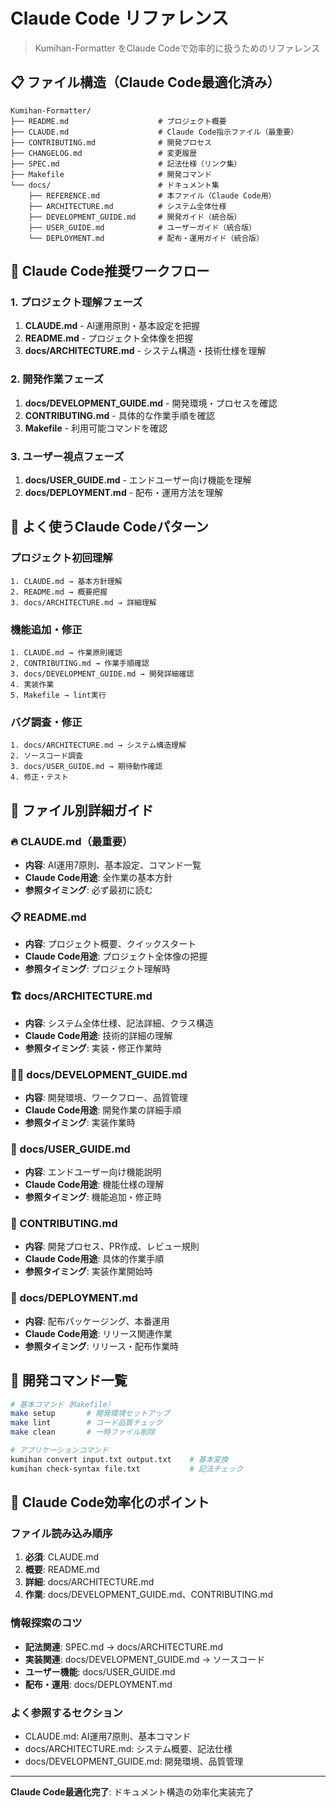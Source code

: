 # Claude Code リファレンス

> Kumihan-Formatter をClaude Codeで効率的に扱うためのリファレンス

## 📋 ファイル構造（Claude Code最適化済み）

```
Kumihan-Formatter/
├── README.md                    # プロジェクト概要
├── CLAUDE.md                    # Claude Code指示ファイル（最重要）
├── CONTRIBUTING.md              # 開発プロセス
├── CHANGELOG.md                 # 変更履歴
├── SPEC.md                      # 記法仕様（リンク集）
├── Makefile                     # 開発コマンド
└── docs/                        # ドキュメント集
    ├── REFERENCE.md             # 本ファイル（Claude Code用）
    ├── ARCHITECTURE.md          # システム全体仕様
    ├── DEVELOPMENT_GUIDE.md     # 開発ガイド（統合版）
    ├── USER_GUIDE.md            # ユーザーガイド（統合版）
    └── DEPLOYMENT.md            # 配布・運用ガイド（統合版）
```

## 🎯 Claude Code推奨ワークフロー

### 1. プロジェクト理解フェーズ
1. **CLAUDE.md** - AI運用原則・基本設定を把握
2. **README.md** - プロジェクト全体像を把握
3. **docs/ARCHITECTURE.md** - システム構造・技術仕様を理解

### 2. 開発作業フェーズ
1. **docs/DEVELOPMENT_GUIDE.md** - 開発環境・プロセスを確認
2. **CONTRIBUTING.md** - 具体的な作業手順を確認
3. **Makefile** - 利用可能コマンドを確認

### 3. ユーザー視点フェーズ
1. **docs/USER_GUIDE.md** - エンドユーザー向け機能を理解
2. **docs/DEPLOYMENT.md** - 配布・運用方法を理解

## 🚀 よく使うClaude Codeパターン

### プロジェクト初回理解
```
1. CLAUDE.md → 基本方針理解
2. README.md → 概要把握
3. docs/ARCHITECTURE.md → 詳細理解
```

### 機能追加・修正
```
1. CLAUDE.md → 作業原則確認
2. CONTRIBUTING.md → 作業手順確認
3. docs/DEVELOPMENT_GUIDE.md → 開発詳細確認
4. 実装作業
5. Makefile → lint実行
```

### バグ調査・修正
```
1. docs/ARCHITECTURE.md → システム構造理解
2. ソースコード調査
3. docs/USER_GUIDE.md → 期待動作確認
4. 修正・テスト
```

## 📖 ファイル別詳細ガイド

### 🔥 CLAUDE.md（最重要）
- **内容**: AI運用7原則、基本設定、コマンド一覧
- **Claude Code用途**: 全作業の基本方針
- **参照タイミング**: 必ず最初に読む

### 📋 README.md
- **内容**: プロジェクト概要、クイックスタート
- **Claude Code用途**: プロジェクト全体像の把握
- **参照タイミング**: プロジェクト理解時

### 🏗️ docs/ARCHITECTURE.md
- **内容**: システム全体仕様、記法詳細、クラス構造
- **Claude Code用途**: 技術的詳細の理解
- **参照タイミング**: 実装・修正作業時

### 👨‍💻 docs/DEVELOPMENT_GUIDE.md
- **内容**: 開発環境、ワークフロー、品質管理
- **Claude Code用途**: 開発作業の詳細手順
- **参照タイミング**: 実装作業時

### 📖 docs/USER_GUIDE.md
- **内容**: エンドユーザー向け機能説明
- **Claude Code用途**: 機能仕様の理解
- **参照タイミング**: 機能追加・修正時

### 🤝 CONTRIBUTING.md
- **内容**: 開発プロセス、PR作成、レビュー規則
- **Claude Code用途**: 具体的作業手順
- **参照タイミング**: 実装作業開始時

### 🚀 docs/DEPLOYMENT.md
- **内容**: 配布パッケージング、本番運用
- **Claude Code用途**: リリース関連作業
- **参照タイミング**: リリース・配布作業時

## 🔧 開発コマンド一覧

```bash
# 基本コマンド（Makefile）
make setup       # 開発環境セットアップ
make lint        # コード品質チェック
make clean       # 一時ファイル削除

# アプリケーションコマンド
kumihan convert input.txt output.txt    # 基本変換
kumihan check-syntax file.txt           # 記法チェック
```

## 🎯 Claude Code効率化のポイント

### ファイル読み込み順序
1. **必須**: CLAUDE.md
2. **概要**: README.md
3. **詳細**: docs/ARCHITECTURE.md
4. **作業**: docs/DEVELOPMENT_GUIDE.md、CONTRIBUTING.md

### 情報探索のコツ
- **記法関連**: SPEC.md → docs/ARCHITECTURE.md
- **実装関連**: docs/DEVELOPMENT_GUIDE.md → ソースコード
- **ユーザー機能**: docs/USER_GUIDE.md
- **配布・運用**: docs/DEPLOYMENT.md

### よく参照するセクション
- CLAUDE.md: AI運用7原則、基本コマンド
- docs/ARCHITECTURE.md: システム概要、記法仕様
- docs/DEVELOPMENT_GUIDE.md: 開発環境、品質管理

---

**Claude Code最適化完了**: ドキュメント構造の効率化実装完了